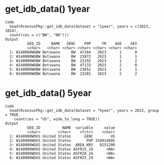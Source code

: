 # get_idb_data() 1year

    Code
      head(RcensusPkg::get_idb_data(dataset = "1year", years = c(2023, 2024),
      countries = c("BW", "NO")))
    Output
              GEO_ID     NAME   GENC    POP     YR    AGE    SEX
              <char>   <char> <char> <char> <char> <char> <char>
      1: W140000WOBW Botswana     BW  47164   2023      1      0
      2: W140000WOBW Botswana     BW  23872   2023      1      1
      3: W140000WOBW Botswana     BW  23292   2023      1      2
      4: W140000WOBW Botswana     BW  47133   2023      2      0
      5: W140000WOBW Botswana     BW  23852   2023      2      1
      6: W140000WOBW Botswana     BW  23281   2023      2      2

# get_idb_data() 5year

    Code
      head(RcensusPkg::get_idb_data(dataset = "5year", years = 2023, group = TRUE,
        countries = "US", wide_to_long = TRUE))
    Output
              GEO_ID          NAME  variable     value
              <char>        <char>    <fctr>    <char>
      1: W140000WOUS United States      GENC        US
      2: W140000WOUS United States       POP 334914895
      3: W140000WOUS United States  AREA_KM2   9151200
      4: W140000WOUS United States ASFR15_19      <NA>
      5: W140000WOUS United States ASFR20_24      <NA>
      6: W140000WOUS United States ASFR25_29      <NA>

